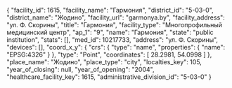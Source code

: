 {
    "facility_id": 1615,
    "facility_name": "Гармония",
    "district_id": "5-03-0",
    "district_name": "Жодино",
    "facility_url": "garmonya.by",
    "facility_address": "ул. Ф. Скорины",
    "title": "Гармония",
    "facility_type": "Многопрофильный медицинский центр",
    "ap_1": "9",
    "name": "Гармония",
    "state": "public institution",
    "stats": [],
    "med_id": 10217733,
    "address": "ул. Ф. Скорины",
    "devices": [],
    "coord_x_y": {
        "crs": {
            "type": "name",
            "properties": {
                "name": "EPSG:4326"
            }
        },
        "type": "Point",
        "coordinates": [
            28.2981,
            54.0998
        ]
    },
    "place_name": "Жодино",
    "place_type": "city",
    "localties_key": 105,
    "year_of_closing": null,
    "year_of_opening": "2004",
    "healthcare_facility_key": 1615,
    "administrative_division_id": "5-03-0"
}